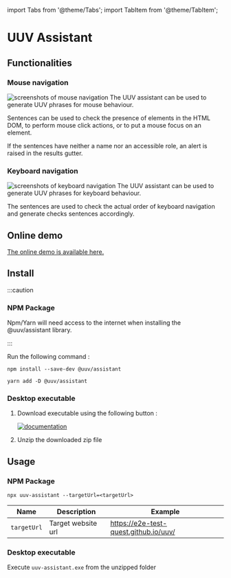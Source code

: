 import Tabs from '@theme/Tabs';
import TabItem from '@theme/TabItem';

# UUV Assistant

## Functionalities

### Mouse navigation
![screenshots of mouse navigation](@site/static/img/assistant/mouse.gif)
The UUV assistant can be used to generate UUV phrases for mouse behaviour.

Sentences can be used to check the presence of elements in the HTML DOM, to perform mouse click actions, or to put a mouse focus on an element.

If the sentences have neither a name nor an accessible role, an alert is raised in the results gutter.

### Keyboard navigation
![screenshots of keyboard navigation](@site/static/img/assistant/keyboard.gif)
The UUV assistant can be used to generate UUV phrases for keyboard behaviour.

The sentences are used to check the actual order of keyboard navigation and generate checks sentences accordingly.

## Online demo

<a href="https://uuv-assistant.vercel.app/">
    The online demo is available here.
</a>

## Install
:::caution

### NPM Package
Npm/Yarn will need access to the internet when installing the @uuv/assistant library.

:::

Run the following command :

<Tabs>
<TabItem value="npm" label="Npm">

```shell
npm install --save-dev @uuv/assistant
```

</TabItem>
<TabItem value="Yarn" label="Yarn">

```shell
yarn add -D @uuv/assistant
```

</TabItem>
</Tabs>

### Desktop executable
1. Download executable using the following button :

   <a href="https://github.com/e2e-test-quest/uuv/releases/latest/download/uuv-assistant-win32-x64.zip"><img src="https://img.shields.io/badge/download_uuv--assistant_desktop-black?&style=for-the-badge&logo=github&logoColor=white" alt="documentation"/></a>
2. Unzip the downloaded zip file

## Usage
### NPM Package
```shell
npx uuv-assistant --targetUrl=<targetUrl>
```

| Name        | Description                                                                                                   | Example                               |
|-------------|---------------------------------------------------------------------------------------------------------------|---------------------------------------|
| `targetUrl` | Target website url                                                                                            | https://e2e-test-quest.github.io/uuv/ |

### Desktop executable
Execute `uuv-assistant.exe` from the unzipped folder
